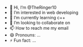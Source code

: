 - 👋 Hi, I’m @TheRinger10
- 👀 I’m interested in web developing
- 🌱 I’m currently learning c++
- 💞️ I’m looking to collaborate on 
- 📫 How to reach me my email
- 😄 Pronouns: ...
- ⚡ Fun fact: ...

<!---
TheRinger10/TheRinger10 is a ✨ special ✨ repository because its `README.md` (this file) appears on your GitHub profile.
You can click the Preview link to take a look at your changes.
--->
